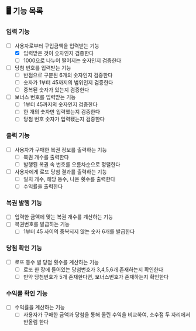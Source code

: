 ## 🖥 기능 목록

### 입력 기능
- [ ] 사용자로부터 구입금액을 입력받는 기능
  - [x] 입력받은 것이 숫자인지 검증한다
  - [ ] 1000으로 나누어 떨어지는 숫자인지 검증한다
- [ ] 당첨 번호를 입력받는 기능
  - [ ] 반점으로 구분된 6개의 숫자인지 검증한다
  - [ ] 숫자가 1부터 45까지의 범위인지 검증한다
  - [ ] 중복된 숫자가 있는지 검증한다
- [ ] 보너스 번호를 입력받는 기능
  - [ ] 1부터 45까지의 숫자인지 검증한다
  - [ ] 한 개의 숫자만 입력했는지 검증한다
  - [ ] 당첨 번호 숫자가 입력됐는지 검증한다

### 출력 기능
- [ ] 사용자가 구매한 복권 정보를 출력하는 기능
  - [ ] 복권 개수를 출력한다
  - [ ] 발행된 복권 속 번호를 오름차순으로 정렬한다
- [ ] 사용자에게 로또 당첨 결과를 출력하는 기능
  - [ ] 일치 개수, 해당 등수, 나온 횟수를 출력한다
  - [ ] 수익률을 출력한다

### 복권 발행 기능
- [ ] 입력한 금액에 맞는 복권 개수를 계산하는 기능
- [ ] 복권번호를 발급하는 기능
  - [ ] 1부터 45 사이의 중복되지 않는 숫자 6개를 발급한다

### 당첨 확인 기능
- [ ] 로또 등수 별 당첨 횟수를 계산하는 기능
  - [ ] 로또 한 장에 들어있는 당첨번호가 3,4,5,6개 존재하는지 확인한다
  - [ ] 만약 당첨번호가 5개 존재한다면, 보너스번호가 존재하는지 확인한다

### 수익률 확인 기능
- [ ] 수익률을 계산하는 기능
  - [ ] 사용자가 구매한 금액과 당첨을 통해 올린 수익을 비교하여, 소수점 두 자리에서 반올림 한다